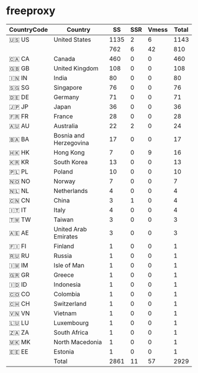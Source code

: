 # freeproxy

|CountryCode|Country|SS|SSR|Vmess|Total|
|  ----  | ----  |  ----  | ----  |  ----  | ----  |
|🇺🇸 US|United States|1135|2|6|1143|
| ||762|6|42|810|
|🇨🇦 CA|Canada|460|0|0|460|
|🇬🇧 GB|United Kingdom|108|0|0|108|
|🇮🇳 IN|India|80|0|0|80|
|🇸🇬 SG|Singapore|76|0|0|76|
|🇩🇪 DE|Germany|71|0|0|71|
|🇯🇵 JP|Japan|36|0|0|36|
|🇫🇷 FR|France|28|0|0|28|
|🇦🇺 AU|Australia|22|2|0|24|
|🇧🇦 BA|Bosnia and Herzegovina|17|0|0|17|
|🇭🇰 HK|Hong Kong|7|0|9|16|
|🇰🇷 KR|South Korea|13|0|0|13|
|🇵🇱 PL|Poland|10|0|0|10|
|🇳🇴 NO|Norway|7|0|0|7|
|🇳🇱 NL|Netherlands|4|0|0|4|
|🇨🇳 CN|China|3|1|0|4|
|🇮🇹 IT|Italy|4|0|0|4|
|🇹🇼 TW|Taiwan|3|0|0|3|
|🇦🇪 AE|United Arab Emirates|3|0|0|3|
|🇫🇮 FI|Finland|1|0|0|1|
|🇷🇺 RU|Russia|1|0|0|1|
|🇮🇲 IM|Isle of Man|1|0|0|1|
|🇬🇷 GR|Greece|1|0|0|1|
|🇮🇩 ID|Indonesia|1|0|0|1|
|🇨🇴 CO|Colombia|1|0|0|1|
|🇨🇭 CH|Switzerland|1|0|0|1|
|🇻🇳 VN|Vietnam|1|0|0|1|
|🇱🇺 LU|Luxembourg|1|0|0|1|
|🇿🇦 ZA|South Africa|1|0|0|1|
|🇲🇰 MK|North Macedonia|1|0|0|1|
|🇪🇪 EE|Estonia|1|0|0|1|
||Total|2861|11|57|2929|

